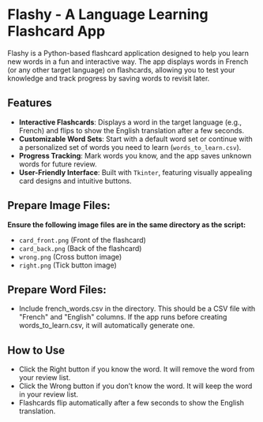 # Flashy - A Language Learning Flashcard App

Flashy is a Python-based flashcard application designed to help you learn new words in a fun and interactive way. The app displays words in French (or any other target language) on flashcards, allowing you to test your knowledge and track progress by saving words to revisit later.

## Features

- **Interactive Flashcards**: Displays a word in the target language (e.g., French) and flips to show the English translation after a few seconds.
- **Customizable Word Sets**: Start with a default word set or continue with a personalized set of words you need to learn (`words_to_learn.csv`).
- **Progress Tracking**: Mark words you know, and the app saves unknown words for future review.
- **User-Friendly Interface**: Built with `Tkinter`, featuring visually appealing card designs and intuitive buttons.

## Prepare Image Files:
**Ensure the following image files are in the same directory as the script:**

- `card_front.png` (Front of the flashcard)
- `card_back.png` (Back of the flashcard)
- `wrong.png` (Cross button image)
- `right.png` (Tick button image)

## Prepare Word Files:
- Include french_words.csv in the directory. This should be a CSV file with "French" and "English" columns. If the app runs before creating words_to_learn.csv, it will automatically generate one.

## How to Use
- Click the Right button if you know the word. It will remove the word from your review list.
- Click the Wrong button if you don’t know the word. It will keep the word in your review list.
- Flashcards flip automatically after a few seconds to show the English translation.
